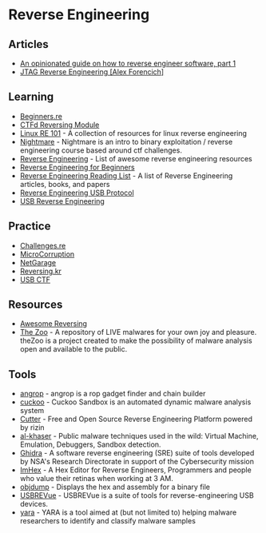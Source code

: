 # Reverse Engineering

## Articles
- [An opinionated guide on how to reverse engineer software, part 1](https://margin.re/media/an-opinionated-guide-on-how-to-reverse-engineer-software-part-1.aspx)
- [JTAG Reverse Engineering [Alex Forencich]](https://www.alexforencich.com/wiki/en/reverse-engineering/jtag/start)

## Learning
- [Beginners.re](https://beginners.re/)
- [CTFd Reversing Module](https://reversing.ctfd.io/)
- [Linux RE 101](https://github.com/michalmalik/linux-re-101) - A collection of resources for linux reverse engineering
- [Nightmare](https://github.com/guyinatuxedo/nightmare) - Nightmare is an intro to binary exploitation / reverse engineering course based around ctf challenges.
- [Reverse Engineering](https://github.com/wtsxDev/reverse-engineering) - List of awesome reverse engineering resources
- [Reverse Engineering for Beginners](https://www.begin.re/)
- [Reverse Engineering Reading List](https://github.com/onethawt/reverseengineering-reading-list) - A list of Reverse Engineering articles, books, and papers
- [Reverse Engineering USB Protocol](https://github.com/openrazer/openrazer/wiki/Reverse-Engineering-USB-Protocol)
- [USB Reverse Engineering](https://www.devalias.net/devalias/2018/05/13/usb-reverse-engineering-down-the-rabbit-hole/)

## Practice
- [Challenges.re](https://challenges.re/)
- [MicroCorruption](https://microcorruption.com/login)
- [NetGarage](https://io.netgarage.org/)
- [Reversing.kr](http://reversing.kr/)
- [USB CTF](https://usbc.tf/challenges)

## Resources
- [Awesome Reversing](https://github.com/ReversingID/Awesome-Reversing/)
- [The Zoo](https://github.com/ytisf/theZoo) - A repository of LIVE malwares for your own joy and pleasure. theZoo is a project created to make the possibility of malware analysis open and available to the public.

## Tools
- [angrop](https://github.com/angr/angrop) - angrop is a rop gadget finder and chain builder
- [cuckoo](https://github.com/cuckoosandbox/cuckoo) - Cuckoo Sandbox is an automated dynamic malware analysis system
- [Cutter](https://github.com/radareorg/cutter) - Free and Open Source Reverse Engineering Platform powered by rizin
- [al-khaser](https://github.com/LordNoteworthy/al-khaser) - Public malware techniques used in the wild: Virtual Machine, Emulation, Debuggers, Sandbox detection.
- [Ghidra](https://ghidra-sre.org/) - A software reverse engineering (SRE) suite of tools developed by NSA's Research Directorate in support of the Cybersecurity mission
- [ImHex](https://github.com/WerWolv/ImHex) - A Hex Editor for Reverse Engineers, Programmers and people who value their retinas when working at 3 AM.
- [objdump](https://sourceware.org/binutils/docs/binutils/objdump.html) - Displays the hex and assembly for a binary file
- [USBREVue](https://github.com/wcooley/usbrevue) - USBREVue is a suite of tools for reverse-engineering USB devices.
- [yara](https://github.com/VirusTotal/yara) - YARA is a tool aimed at (but not limited to) helping malware researchers to identify and classify malware samples
